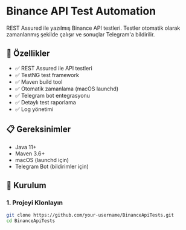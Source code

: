 # Binance API Test Automation

REST Assured ile yazılmış Binance API testleri. Testler otomatik olarak zamanlanmış şekilde çalışır ve sonuçlar Telegram'a bildirilir.

## 🚀 Özellikler

- ✅ REST Assured ile API testleri
- ✅ TestNG test framework
- ✅ Maven build tool
- ✅ Otomatik zamanlama (macOS launchd)
- ✅ Telegram bot entegrasyonu
- ✅ Detaylı test raporlama
- ✅ Log yönetimi

## 📋 Gereksinimler

- Java 11+
- Maven 3.6+
- macOS (launchd için)
- Telegram Bot (bildirimler için)

## 🔧 Kurulum

### 1. Projeyi Klonlayın
```bash
git clone https://github.com/your-username/BinanceApiTests.git
cd BinanceApiTests

